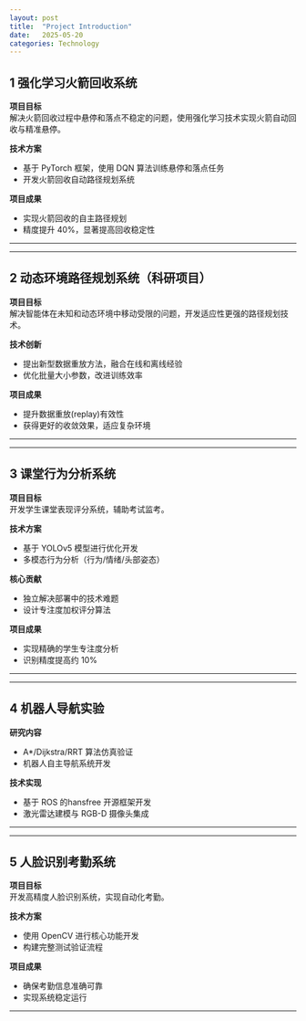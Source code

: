 ```yaml
---
layout: post
title:  "Project Introduction"
date:   2025-05-20 
categories: Technology
---
```


## 1 强化学习火箭回收系统

**项目目标**  
解决火箭回收过程中悬停和落点不稳定的问题，使用强化学习技术实现火箭自动回收与精准悬停。

**技术方案**  
- 基于 PyTorch 框架，使用 DQN 算法训练悬停和落点任务
- 开发火箭回收自动路径规划系统

**项目成果**  
- 实现火箭回收的自主路径规划
- 精度提升 40%，显著提高回收稳定性
---

---
## 2 动态环境路径规划系统（科研项目） 

**项目目标**  
解决智能体在未知和动态环境中移动受限的问题，开发适应性更强的路径规划技术。

**技术创新**  
- 提出新型数据重放方法，融合在线和离线经验
- 优化批量大小参数，改进训练效率

**项目成果**  
- 提升数据重放(replay)有效性
- 获得更好的收敛效果，适应复杂环境
---

---
## 3 课堂行为分析系统 
**项目目标**  
开发学生课堂表现评分系统，辅助考试监考。

**技术方案**  
- 基于 YOLOv5 模型进行优化开发
- 多模态行为分析（行为/情绪/头部姿态）

**核心贡献**  
- 独立解决部署中的技术难题
- 设计专注度加权评分算法

**项目成果**  
- 实现精确的学生专注度分析
- 识别精度提高约 10%
---

---
## 4 机器人导航实验

**研究内容**  
- A*/Dijkstra/RRT 算法仿真验证
- 机器人自主导航系统开发

**技术实现**  
- 基于 ROS 的hansfree 开源框架开发
- 激光雷达建模与 RGB-D 摄像头集成
---

---
## 5 人脸识别考勤系统
**项目目标**  
开发高精度人脸识别系统，实现自动化考勤。

**技术方案**  
- 使用 OpenCV 进行核心功能开发
- 构建完整测试验证流程

**项目成果**  
- 确保考勤信息准确可靠
- 实现系统稳定运行
---